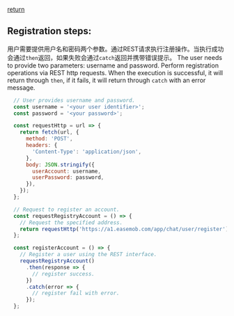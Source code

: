 [return](../main.md)

## Registration steps:
用户需要提供用户名和密码两个参数。通过REST请求执行注册操作。当执行成功会通过`then`返回，如果失败会通过`catch`返回并携带错误提示。
The user needs to provide two parameters: username and password. Perform registration operations via REST http requests. When the execution is successful, it will return through `then`, if it fails, it will return through `catch` with an error message.

```javascript
  // User provides username and password.
  const username = '<your user identifier>';
  const password = '<your password>';

  const requestHttp = url => {
    return fetch(url, {
      method: 'POST',
      headers: {
        'Content-Type': 'application/json',
      },
      body: JSON.stringify({
        userAccount: username,
        userPassword: password,
      }),
    });
  };

  // Request to register an account.
  const requestRegistryAccount = () => {
    // Request the specified address.
    return requestHttp('https://a1.easemob.com/app/chat/user/register');
  };

  const registerAccount = () => {
    // Register a user using the REST interface.
    requestRegistryAccount()
      .then(response => {
        // register success.
      })
      .catch(error => {
        // register fail with error.
      });
  };
```
